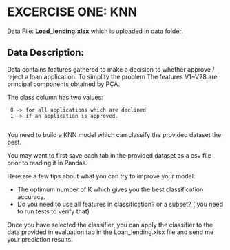 
# EXCERCISE ONE: KNN


Data File: **Load_lending.xlsx** which is uploaded in data folder.


## Data Description:

Data contains features gathered to make a decision to whether approve / reject a loan application. 
To simplify the problem The features V1~V28 are principal components obtained by PCA. 

The class column has two values:

```
 0 -> for all applications which are declined
 1 -> if an application is approved. 
 
 ```

You need to build a KNN model which can classify the provided dataset the best. 

You may want to first save each tab in the provided dataset as a csv file prior to reading it in Pandas.

Here are a few tips about what you can try to improve your model:

- The optimum number of K which gives you the best classification accuracy.
- Do you need to use all features in classification? or a subset? ( you need to run tests to verify that)

Once you have selected the classifier, you can apply the classifier to the data provided in evaluation tab in the Loan_lending.xlsx file and send me your prediction results. 










    


